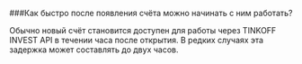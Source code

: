 ###Как быстро после появления счёта можно начинать с ним работать? 

Обычно новый счёт становится доступен для работы через TINKOFF INVEST API в течении часа после открытия. 
В редких случаях эта задержка может составлять до двух часов.


